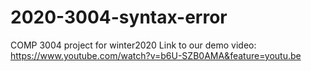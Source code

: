 # 2020-3004-syntax-error
COMP 3004 project for winter2020
Link to our demo video: https://www.youtube.com/watch?v=b6U-SZB0AMA&feature=youtu.be
